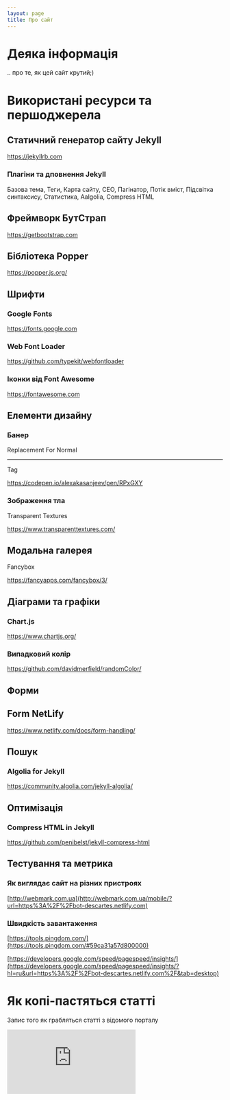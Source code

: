 ```yaml
---
layout: page
title: Про сайт
---
```


# <i class="fas fa-user-astronaut"></i> Деяка інформація
.. про те, як цей сайт крутий;)

# Використані ресурси та першоджерела

## Статичний генератор сайту Jekyll
<https://jekyllrb.com>

### Плагіни та дповнення Jekyll

Базова тема, Теги, Карта сайту, СЕО, Пагінатор, Потік вміст, Підсвітка синтаксису, Статистика, Aalgolia, Compress HTML

## Фреймворк БутСтрап
<https://getbootstrap.com>

## Бібліотека Popper
<https://popper.js.org/>

## Шрифти

### Google Fonts
<https://fonts.google.com>

### Web Font Loader
<https://github.com/typekit/webfontloader>

### Іконки від  Font Awesome
<https://fontawesome.com>

## Елементи дизайну

### Банер

Replacement For Normal <hr> Tag

<https://codepen.io/alexakasanjeev/pen/RPxGXY>

### Зображення тла

Transparent Textures

<https://www.transparenttextures.com/>

## Модальна галерея

Fancybox

<https://fancyapps.com/fancybox/3/>

## Діаграми та графіки

### Chart.js
<https://www.chartjs.org/>

### Випадковий колір
<https://github.com/davidmerfield/randomColor/>

## Форми

## Form NetLify
<https://www.netlify.com/docs/form-handling/>

## Пошук

### Algolia for Jekyll
<https://community.algolia.com/jekyll-algolia/>

## Оптимізація

### Compress HTML in Jekyll
<https://github.com/penibelst/jekyll-compress-html>

## Тестування та метрика

### Як виглядає сайт на різних пристроях
[http://webmark.com.ua](http://webmark.com.ua/mobile/?url=https%3A%2F%2Fbot-descartes.netlify.com)

### Швидкість завантаження

[https://tools.pingdom.com/](https://tools.pingdom.com/#59ca31a57d800000)

[https://developers.google.com/speed/pagespeed/insights/](https://developers.google.com/speed/pagespeed/insights/?hl=ru&url=https%3A%2F%2Fbot-descartes.netlify.com%2F&tab=desktop)

# Як копі-пастяться статті

Запис того як грабляться статті з відомого порталу

<div class="embed-responsive embed-responsive-16by9">
  <iframe class="embed-responsive-item" src="https://www.youtube.com/embed/wmK6GdGRyW4" frameborder="0" allow="accelerometer; autoplay; encrypted-media; gyroscope; picture-in-picture" allowfullscreen></iframe>
</div>
